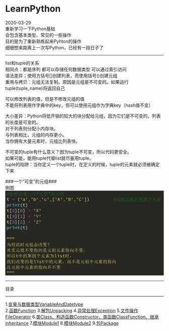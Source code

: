 # LearnPython  
2020-03-29  
重新学习一下Python基础  
会包含基本类型、常见的一些操作  
目的是为了重新熟练起来Pyhton的操作  
细细想来距离上一次写Python，已经有一段日子了  
****
list和tuple的关系  
相同点：都是序列 都可以存储任何数据类型 可以通过索引访问  
语法差异；使用方括号[]创建列表，而使用括号()创建元组  
重用与拷贝：元组无法复制。原因是元组是不可变的。如果运行tuple(tuple_name)将返回自己  
  
可以修改列表的值，但是不修改元组的值  
不能将列表用作字典中的key，但可以使用元组作为字典key（hash值不变）  
  
大小差异：Python将低开销的较大的块分配给元组，因为它们是不可变的，列表的长度是可变的。  
        	对于列表则分配小内存块。  
       	与列表相比，元组的内存更小。  
        	当你拥有大量元素时，元组比列表快。  
  
不可变的tuple有什么意义？因为tuple不可变，所以代码更安全。  
如果可能，能用tuple代替list就尽量用tuple。  
tuple的陷阱：当你定义一个tuple时，在定义的时候，tuple的元素就必须被确定下来  
  
###一个“可变”的元组###  
例图  
![Image text](https://github.com/Sanduoo/LearnPython/blob/master/variable/tuple.jpg)  
****
目录  
****  
1.[变量与数据类型VariableAndDatetype](https://github.com/Sanduoo/LearnPython/tree/master/variable)  
2.[函数Function](https://github.com/Sanduoo/LearnPython/tree/master/def)
3.[解包Unpacking](https://github.com/Sanduoo/LearnPython/blob/master/Unpacking.py)
4.[异常处理Exception](https://github.com/Sanduoo/LearnPython/blob/master/Error_Exception.py)
5.[文件操作FileOperator](https://github.com/Sanduoo/LearnPython/blob/master/FileOperator.py)
6.[类Class、构造函数Constructor、类函数ClassFunction、继承inheritance](https://github.com/Sanduoo/LearnPython/blob/master/Class.py)
7.[模块Module1](https://github.com/Sanduoo/LearnPython/blob/master/module.py)
8.[模块Module2](https://github.com/Sanduoo/LearnPython/blob/master/module2.py)
9.[包Package](https://github.com/Sanduoo/LearnPython/blob/master/packages.py)

